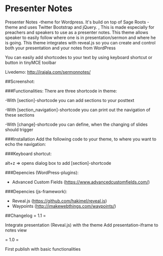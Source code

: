 # Presenter Notes
Presenter Notes -theme for Wordpress. It's build on top of Sage Roots -theme and uses Twitter Bootstrap and jQuery. , 
This is made especially for preachers and speakers to use as a presenter notes.
This theme allows speaker to easily follow where one is in presentation/sermon and where he is going.
This theme integrates with reveal.js so you can create and control both your presentation and your notes from WordPress 

You can easily add shortcodes to your text by using keyboard shortcut or button in tinyMCE toolbar

Livedemo: http://irajala.com/sermonnotes/

##Screenshot:


###Functionalities:
There are three shortcode in theme: 

-With [section]-shortcode you can add sections to your posttext

-With [section_navigation]-shortcode you can print out the navigation of these sections

-With [change]-shortcode you can define, when the changing of slides should trigger

###Installation
Add the following code to your theme, to where you want to echo the navigation:

<?php echo do_shortcode( "[section_navigation]" ); ?>

###Keyboard shortcut:

alt+z => opens dialog box to add [section]-shortcode

###Depencies (WordPress-plugins):
- Advanced Custom Fields (https://www.advancedcustomfields.com/)

###Depencies (js-framework):
- Reveal.js (https://github.com/hakimel/reveal.js)
- Waypoints (http://imakewebthings.com/waypoints/)

##Changelog
= 1.1 = 

Integrate presentation (Reveal.js) with the theme
Add presentation-iframe to notes view

= 1.0 =
 
First publish with basic functionalities